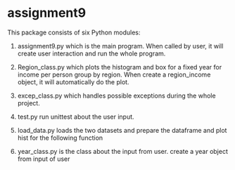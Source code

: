 # assignment9

This package consists of six Python modules:

1. assignment9.py which is the main program. When called by user, it will create user interaction and run the whole program.

2. Region_class.py which plots the histogram and box for a fixed year for income per person group by region. When create a 
  region_income object, it will automatically do the plot.
  
3. excep_class.py which handles possible exceptions during the whole project.

4. test.py run unittest about the user input.

5. load_data.py loads the two datasets and prepare the dataframe and plot hist for the following function

6. year_class.py is the class about the input from user. create a year object from input of user

